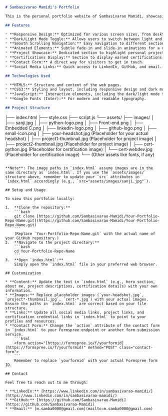 ```markdown
# Sambasivarao Mamidi's Portfolio

This is the personal portfolio website of Sambasivarao Mamidi, showcasing skills, projects, and certifications in Electronics and Communication Engineering with a focus on hardware-software intersection.

## Features

* **Responsive Design:** Optimized for various screen sizes, from desktops to mobile devices.
* **Dark/Light Mode Toggle:** Allows users to switch between light and dark themes for improved readability and user experience.
* **Smooth Scrolling Navigation:** Easy navigation to different sections of the portfolio.
* **Animated Elements:** Subtle fade-in and slide-in animations for a dynamic user interface.
* **Project Showcase:** Dedicated section to highlight personal projects with images, descriptions, and links.
* **Certifications Display:** Section to display earned certifications.
* **Contact Form:** A direct way for visitors to get in touch.
* **Social Media Links:** Quick access to LinkedIn, GitHub, and email.

## Technologies Used

* **HTML5:** Structure and content of the web pages.
* **CSS3:** Styling and layout, including responsive design and dark mode.
* **JavaScript:** Interactive elements, including the dark/light mode toggle and scroll animations.
* **Google Fonts (Inter):** For modern and readable typography.

## Project Structure

```

├── index.html
├── style.css
├── script.js
└── assets/
├── images/
│   ├── sanji.jpg
│   ├── python-logo.png
│   ├── Front-end.png
│   ├── Embedded C.png
│   ├── linkedin-logo.png
│   ├── github-logo.png
│   ├── email-icon.png
│   ├── your-headshot.jpg  (Placeholder for your actual headshot)
│   ├── project1-thumbnail.jpg (Placeholder for project image)
│   ├── project2-thumbnail.jpg (Placeholder for project image)
│   ├── cert-python.jpg (Placeholder for certification image)
│   └── cert-webdev.jpg (Placeholder for certification image)
└── (Other assets like fonts, if any)

````

**Note**: The image paths in `index.html` assume images are in the same directory as `index.html`. If you use the `assets/images/` structure above, remember to update your `src` attributes in `index.html` accordingly (e.g., `src="assets/images/sanji.jpg"`).

## Setup and Usage

To view this portfolio locally:

1.  **Clone the repository:**
    ```bash
    git clone [https://github.com/Sambasivarao-Mamidi/Your-Portfolio-Repo-Name.git](https://github.com/Sambasivarao-Mamidi/Your-Portfolio-Repo-Name.git)
    ```
    (Replace `Your-Portfolio-Repo-Name.git` with the actual name of your GitHub repository.)
2.  **Navigate to the project directory:**
    ```bash
    cd Your-Portfolio-Repo-Name
    ```
3.  **Open `index.html`:**
    Simply open the `index.html` file in your preferred web browser.

## Customization

* **Content:** Update the text in `index.html` (e.g., hero section, about me, project descriptions, certification details) with your own information.
* **Images:** Replace placeholder images (`your-headshot.jpg`, `project*-thumbnail.jpg`, `cert-*.jpg`) with your actual images. Ensure the paths in `index.html` are correct based on your file structure.
* **Links:** Update all social media links, project links, and certification credential links in `index.html` to point to your profiles and resources.
* **Contact Form:** Change the `action` attribute of the contact form in `index.html` to your Formspree endpoint or another form submission service.
    ```html
    <form action="[https://formspree.io/f/yourformid](https://formspree.io/f/yourformid)" method="POST" class="contact-form">
    ```
    Remember to replace `yourformid` with your actual Formspree form ID.

## Contact

Feel free to reach out to me through:

* **LinkedIn:** [https://www.linkedin.com/in/sambasivarao-mamidi/](https://www.linkedin.com/in/sambasivarao-mamidi/)
* **GitHub:** [https://github.com/Sambasivarao-Mamidi](https://github.com/Sambasivarao-Mamidi)
* **Email:** [m.samba0000@gmail.com](mailto:m.samba0000@gmail.com)
````
